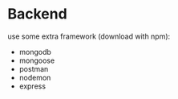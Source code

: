 # Backend

use some extra framework (download with npm):
- mongodb
- mongoose
- postman
- nodemon
- express
